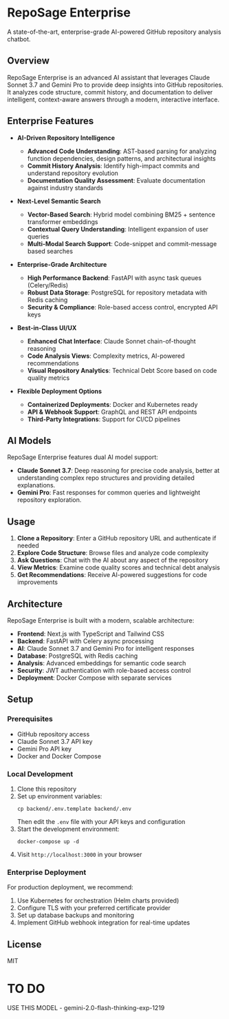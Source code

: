 # RepoSage Enterprise

A state-of-the-art, enterprise-grade AI-powered GitHub repository analysis chatbot.

## Overview

RepoSage Enterprise is an advanced AI assistant that leverages Claude Sonnet 3.7 and Gemini Pro to provide deep insights into GitHub repositories. It analyzes code structure, commit history, and documentation to deliver intelligent, context-aware answers through a modern, interactive interface.

## Enterprise Features

- **AI-Driven Repository Intelligence**
  - **Advanced Code Understanding**: AST-based parsing for analyzing function dependencies, design patterns, and architectural insights
  - **Commit History Analysis**: Identify high-impact commits and understand repository evolution
  - **Documentation Quality Assessment**: Evaluate documentation against industry standards

- **Next-Level Semantic Search**
  - **Vector-Based Search**: Hybrid model combining BM25 + sentence transformer embeddings
  - **Contextual Query Understanding**: Intelligent expansion of user queries
  - **Multi-Modal Search Support**: Code-snippet and commit-message based searches

- **Enterprise-Grade Architecture**
  - **High Performance Backend**: FastAPI with async task queues (Celery/Redis)
  - **Robust Data Storage**: PostgreSQL for repository metadata with Redis caching
  - **Security & Compliance**: Role-based access control, encrypted API keys

- **Best-in-Class UI/UX**
  - **Enhanced Chat Interface**: Claude Sonnet chain-of-thought reasoning
  - **Code Analysis Views**: Complexity metrics, AI-powered recommendations
  - **Visual Repository Analytics**: Technical Debt Score based on code quality metrics

- **Flexible Deployment Options**
  - **Containerized Deployments**: Docker and Kubernetes ready
  - **API & Webhook Support**: GraphQL and REST API endpoints
  - **Third-Party Integrations**: Support for CI/CD pipelines

## AI Models

RepoSage Enterprise features dual AI model support:

- **Claude Sonnet 3.7**: Deep reasoning for precise code analysis, better at understanding complex repo structures and providing detailed explanations.
- **Gemini Pro**: Fast responses for common queries and lightweight repository exploration.

## Usage

1. **Clone a Repository**: Enter a GitHub repository URL and authenticate if needed
2. **Explore Code Structure**: Browse files and analyze code complexity
3. **Ask Questions**: Chat with the AI about any aspect of the repository
4. **View Metrics**: Examine code quality scores and technical debt analysis
5. **Get Recommendations**: Receive AI-powered suggestions for code improvements

## Architecture

RepoSage Enterprise is built with a modern, scalable architecture:

- **Frontend**: Next.js with TypeScript and Tailwind CSS
- **Backend**: FastAPI with Celery async processing
- **AI**: Claude Sonnet 3.7 and Gemini Pro for intelligent responses
- **Database**: PostgreSQL with Redis caching
- **Analysis**: Advanced embeddings for semantic code search
- **Security**: JWT authentication with role-based access control
- **Deployment**: Docker Compose with separate services

## Setup

### Prerequisites

- GitHub repository access
- Claude Sonnet 3.7 API key
- Gemini Pro API key
- Docker and Docker Compose

### Local Development

1. Clone this repository
2. Set up environment variables:
   ```
   cp backend/.env.template backend/.env
   ```
   Then edit the `.env` file with your API keys and configuration
3. Start the development environment:
   ```
   docker-compose up -d
   ```
4. Visit `http://localhost:3000` in your browser

### Enterprise Deployment

For production deployment, we recommend:

1. Use Kubernetes for orchestration (Helm charts provided)
2. Configure TLS with your preferred certificate provider
3. Set up database backups and monitoring
4. Implement GitHub webhook integration for real-time updates

## License

MIT 


# TO DO

USE THIS MODEL - gemini-2.0-flash-thinking-exp-1219	